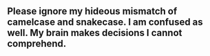 ## Please ignore my hideous mismatch of camelcase and snakecase. I am confused as well. My brain makes decisions I cannot comprehend. 
